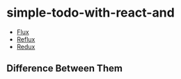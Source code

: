 # simple-todo-with-react-and

- [Flux](https://github.com/L-movingon/simple-todo-with-react-and/tree/master/flux)
- [Reflux](https://github.com/L-movingon/simple-todo-with-react-and/tree/master/reflux)
- [Redux](https://github.com/L-movingon/simple-todo-with-react-and/tree/master/redux)

## Difference Between Them
